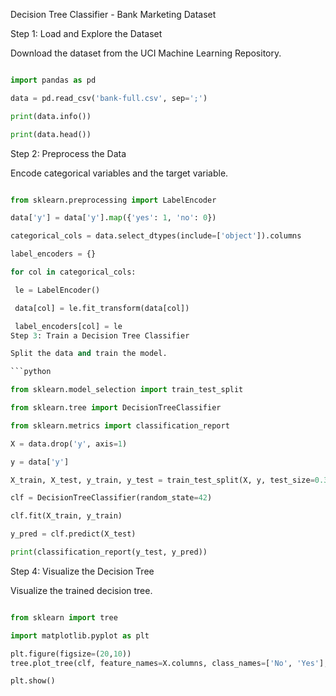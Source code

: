 Decision Tree Classifier - Bank Marketing Dataset

Step 1: Load and Explore the Dataset

Download the dataset from the UCI Machine Learning Repository.

```python

import pandas as pd

data = pd.read_csv('bank-full.csv', sep=';')

print(data.info())

print(data.head())

```

Step 2: Preprocess the Data

Encode categorical variables and the target variable.

```python

from sklearn.preprocessing import LabelEncoder

data['y'] = data['y'].map({'yes': 1, 'no': 0})

categorical_cols = data.select_dtypes(include=['object']).columns

label_encoders = {}

for col in categorical_cols:

 le = LabelEncoder()

 data[col] = le.fit_transform(data[col])

 label_encoders[col] = le
Step 3: Train a Decision Tree Classifier

Split the data and train the model.

```python

from sklearn.model_selection import train_test_split

from sklearn.tree import DecisionTreeClassifier

from sklearn.metrics import classification_report

X = data.drop('y', axis=1)

y = data['y']

X_train, X_test, y_train, y_test = train_test_split(X, y, test_size=0.3, random_state=42)

clf = DecisionTreeClassifier(random_state=42)

clf.fit(X_train, y_train)

y_pred = clf.predict(X_test)

print(classification_report(y_test, y_pred))

```

Step 4: Visualize the Decision Tree

Visualize the trained decision tree.

```python

from sklearn import tree

import matplotlib.pyplot as plt

plt.figure(figsize=(20,10))
tree.plot_tree(clf, feature_names=X.columns, class_names=['No', 'Yes'], filled=True)

plt.show()

